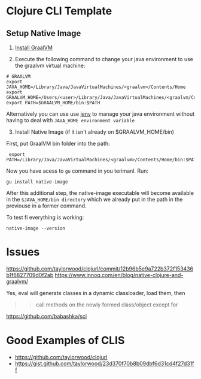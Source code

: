 # Clojure CLI Template


## Setup Native Image

1. [Install GraalVM](https://www.graalvm.org/docs/getting-started/)

2. Execute the following command to change your java environment to use the graalvm virtual machine:

```
# GRAALVM
export JAVA_HOME=/Library/Java/JavaVirtualMachines/<graalvm>/Contents/Home
export GRAALVM_HOME=/Users/<user>/Library/Java/JavaVirtualMachines/<graalvm/Contents/Home
export PATH=$GRAALVM_HOME/bin:$PATH
```

Alternatively you can use use [jenv](https://www.jenv.be/) to manage your java environment without having to deal with `JAVA_HOME environment variable`

3. Install Native Image (if it isn't already on $GRAALVM_HOME/bin)

First, put GraalVM bin folder into the path:

```
 export PATH=/Library/Java/JavaVirtualMachines/<graalvm>/Contents/Home/bin:$PATH
```
Now you have acess to `gu` command in you terimanl. Run:
```
gu install native-image
```
After this additional step, the native-image executable will become available in the `$JAVA_HOME/bin directory` which we already put in the path in the previouse in a former command.

To test fi everything is working:
```
native-image --version
```


# Issues

https://github.com/taylorwood/clojurl/commit/12b96b5e9a722b372f153436b1f6827709d0f2ab
https://www.innoq.com/en/blog/native-clojure-and-graalvm/

Yes, eval will generate classes in a dynamic classloader, load them, then
>> call methods on the newly formed class/object except for

https://github.com/babashka/sci

# Good Examples of CLIS

* https://github.com/taylorwood/clojurl
* https://gist.github.com/taylorwood/23d370f70b8b09dbf6d31cd4f27d31ff